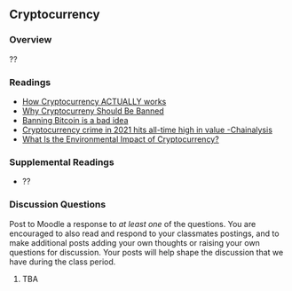 ## Cryptocurrency

### Overview

??

### Readings

* [How Cryptocurrency ACTUALLY works](https://www.youtube.com/watch?v=rYQgy8QDEBI)
* [Why Cryptocurreny Should Be Banned](https://medium.datadriveninvestor.com/why-cryptocurreny-should-be-banned-575582f34735)
* [Banning Bitcoin is a bad idea](https://www.atlanticcouncil.org/blogs/new-atlanticist/banning-bitcoin-is-a-bad-idea/)
* [Cryptocurrency crime in 2021 hits all-time high in value -Chainalysis](https://www.reuters.com/markets/us/cryptocurrency-crime-2021-hits-all-time-high-value-chainalysis-2022-01-06/)
* [What Is the Environmental Impact of Cryptocurrency?](https://www.pcmag.com/how-to/what-is-the-environmental-impact-of-cryptocurrency)

### Supplemental Readings

* ??

### Discussion Questions

Post to Moodle a response to _at least one_ of the questions.  You are encouraged to also read and respond to your classmates postings, and to make additional posts adding your own thoughts or raising your own questions for discussion.  Your posts will help shape the discussion that we have during the class period.

1. TBA
